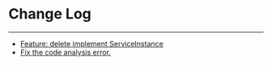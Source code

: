 # Change Log
---

- [Feature: delete implement ServiceInstance](https://github.com/Tencent/spring-cloud-tencent/pull/481)
- [Fix the code analysis error.](https://github.com/Tencent/spring-cloud-tencent/pull/479)

